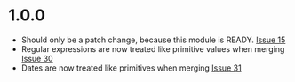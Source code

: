 # 1.0.0

- Should only be a patch change, because this module is READY. [Issue 15](https://github.com/KyleAMathews/deepmerge/issues/15)
- Regular expressions are now treated like primitive values when merging [Issue 30](https://github.com/KyleAMathews/deepmerge/pull/30)
- Dates are now treated like primitives when merging [Issue 31](https://github.com/KyleAMathews/deepmerge/issues/31)

